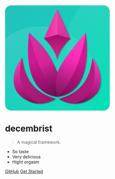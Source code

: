 ![logo](img/logo.png)

# decembrist

> A magical framework.

* So taste
* Very delicious
* Hight orgasm

[GitHub](https://github.com/godslovecats/decembrist.docs)
[Get Started](#decembrist)
